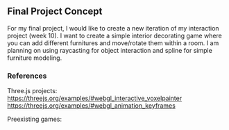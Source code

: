 Final Project Concept
------

For my final project, I would like to create a new iteration of my interaction project (week 10). I want to create a simple interior decorating game where you can add different furnitures and move/rotate them within a room. I am planning on using raycasting for object interaction and spline for simple furniture modeling.

### References

Three.js projects:
https://threejs.org/examples/#webgl_interactive_voxelpainter
https://threejs.org/examples/#webgl_animation_keyframes

Preexisting games:

